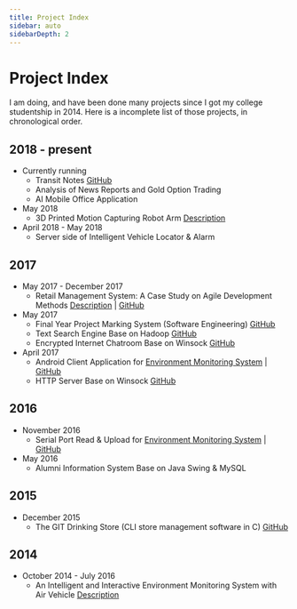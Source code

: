 ```yaml
---
title: Project Index
sidebar: auto
sidebarDepth: 2
---
```

# Project Index

I am doing, and have been done many projects since I got my college studentship in 2014. Here is a incomplete list of those projects, in chronological order.

## 2018 - present

* Currently running
  * Transit Notes [GitHub](https://github.com/billzhonggz/TransitNotes)
  * Analysis of News Reports and Gold Option Trading
  * AI Mobile Office Application
* May 2018
  * 3D Printed Motion Capturing Robot Arm [Description](/projects/robot-arm.html)
* April 2018 - May 2018
  * Server side of Intelligent Vehicle Locator & Alarm

## 2017

* May 2017 - December 2017
  * Retail Management System: A Case Study on Agile Development Methods [Description](se-system.html) | [GitHub](https://github.com/billzhonggz/SE-Retail-Management-System)
* May 2017
  * Final Year Project Marking System (Software Engineering) [GitHub](https://github.com/billzhonggz/FYPMarkSystem)
  * Text Search Engine Base on Hadoop [GitHub](https://github.com/billzhonggz/MapReduceSearch)
  * Encrypted Internet Chatroom Base on Winsock [GitHub](https://github.com/billzhonggz/EncryptedChat)
* April 2017
  * Android Client Application for [Environment Monitoring System](env-system.html#improvement-android-mobile-app) | [GitHub](https://github.com/billzhonggz/EnvAircraftClient)
  * HTTP Server Base on Winsock [GitHub](https://github.com/billzhonggz/WebServer)

## 2016

* November 2016
  * Serial Port Read & Upload for [Environment Monitoring System](env-system.html#improvement-data-uploading) | [GitHub](https://github.com/billzhonggz/SerialPortReadWinForm)
* May 2016
  * Alumni Information System Base on Java Swing & MySQL

## 2015

* December 2015
  * The GIT Drinking Store (CLI store management software in C) [GitHub](https://github.com/JiayuYANG/SPGroupProject2.0)

## 2014

* October 2014 - July 2016
  * An Intelligent and Interactive Environment Monitoring System with Air Vehicle [Description](env-system.html)
